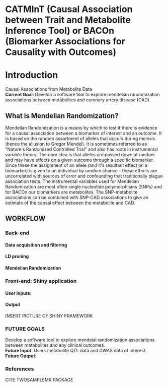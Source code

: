 <b><h1>CATMInT (Causal Association between Trait and Metabolite Inference Tool) or BACOn (Biomarker Associations for Causality with Outcomes)</h1></b>
<h1>Introduction</h1>
Causal Associations from Metabolite Data<br/>
<b>Current Goal</b>: Develop a software tool to explore mendelian randomization associations between metabolites and coronary artery disease (CAD). <br/>

<h2>What is Mendelian Randomization?</h2>
Mendelian Randomization is a means by which to test if there is evidence for a causal association between a biomarker of interest and an outcome. It is based on the random assortment of alleles that occurs during meiosis (hence the allusion to Gregor Mendel). It is sometimes referred to as "Nature's Randomized Controlled Trial" and also has roots in instrumental variable theory. The core idea is that alleles are passed down at random and may have effects on a given outcome through a specific biomarker. Since these the assignment of an allele (and it's resultant effect on a biomarker) is given to an individual by random chance - these effects are uncorrelated with sources of error and confounding that traditionally plague association tests. The instrumental variables used for Mendelian Randomization are most often single nucleotide polymorphisms (SNPs) and for BACOn our biomarkers are metabolites. The SNP-metabolite associations can be combined with SNP-CAD associations to give an estimate of the causal effect between the metabolite and CAD.<br/>

<h2>WORKFLOW</h2>
<h3>Back-end</h3>
<h4>Data acquisition and filtering</h4>
<h4>LD pruning</h4>
<h4>Mendelian Randomization</h4>

<h3>Front-end: Shiny application</h3>
<h4>User inputs:</h4>

<h4>Output</h4>
INSERT PICTURE OF SHINY FRAMEWORK

<h3>FUTURE GOALS</h3>
Develop a software tool to explore mendeial randomization associations between metabolites and any clinical outcomes.<br/>
<b>Future Input</b>: Users metabolite QTL data and GWAS data of interest.<br/>
<b>Future Output</b>:

<h3>References</h3>
CITE TWOSAMPLEMR PACKAGE

